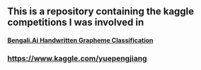 ## This is a repository containing the kaggle competitions I was involved in
#### [Bengali.Ai Handwritten Grapheme Classification](https://github.com/jiangdada1221/kaggleCompetition/tree/master/Bengali.AI%20Handwritten%20Grapheme%20Classification)

### https://www.kaggle.com/yuepengjiang

